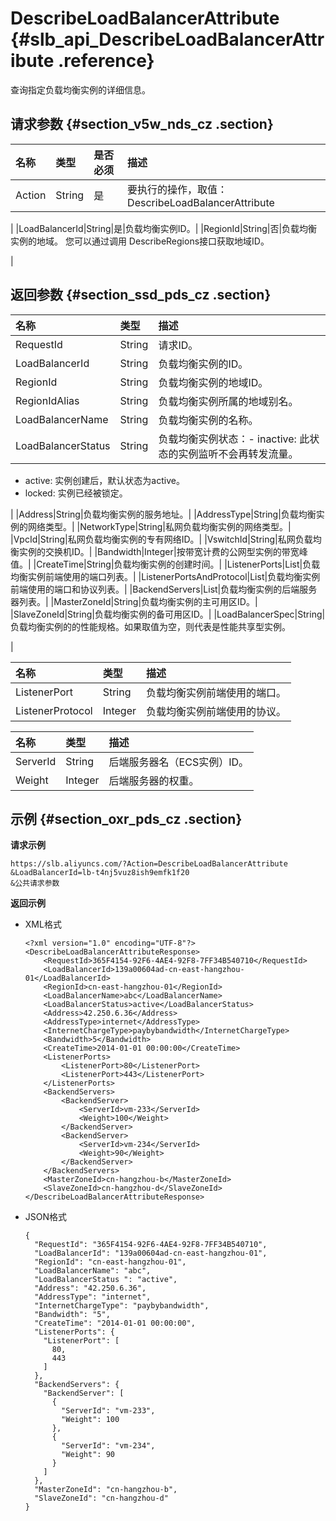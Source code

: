 # DescribeLoadBalancerAttribute {#slb_api_DescribeLoadBalancerAttribute .reference}

查询指定负载均衡实例的详细信息。

## 请求参数 {#section_v5w_nds_cz .section}

|名称|类型|是否必须|描述|
|:-|:-|:---|:-|
|Action|String|是|要执行的操作，取值：DescribeLoadBalancerAttribute

|
|LoadBalancerId|String|是|负载均衡实例ID。|
|RegionId|String|否|负载均衡实例的地域。 您可以通过调用 DescribeRegions接口获取地域ID。

|

## 返回参数 {#section_ssd_pds_cz .section}

|名称|类型|描述|
|:-|:-|:-|
|RequestId|String|请求ID。|
|LoadBalancerId|String|负载均衡实例的ID。|
|RegionId|String|负载均衡实例的地域ID。|
|RegionIdAlias|String|负载均衡实例所属的地域别名。|
|LoadBalancerName|String|负载均衡实例的名称。|
|LoadBalancerStatus|String|负载均衡实例状态：-   inactive: 此状态的实例监听不会再转发流量。
-   active: 实例创建后，默认状态为active。
-   locked: 实例已经被锁定。

|
|Address|String|负载均衡实例的服务地址。|
|AddressType|String|负载均衡实例的网络类型。|
|NetworkType|String|私网负载均衡实例的网络类型。|
|VpcId|String|私网负载均衡实例的专有网络ID。|
|VswitchId|String|私网负载均衡实例的交换机ID。|
|Bandwidth|Integer|按带宽计费的公网型实例的带宽峰值。|
|CreateTime|String|负载均衡实例的创建时间。|
|ListenerPorts|List|负载均衡实例前端使用的端口列表。|
|ListenerPortsAndProtocol|List|负载均衡实例前端使用的端口和协议列表。|
|BackendServers|List|负载均衡实例的后端服务器列表。|
|MasterZoneId|String|负载均衡实例的主可用区ID。|
|SlaveZoneId|String|负载均衡实例的备可用区ID。|
|LoadBalancerSpec|String|负载均衡实例的的性能规格。如果取值为空，则代表是性能共享型实例。

|

|名称|类型|描述|
|:-|:-|:-|
|ListenerPort|String|负载均衡实例前端使用的端口。|
|ListenerProtocol|Integer|负载均衡实例前端使用的协议。|

|名称|类型|描述|
|:-|:-|:-|
|ServerId|String|后端服务器名（ECS实例）ID。|
|Weight|Integer|后端服务器的权重。|

## 示例 {#section_oxr_pds_cz .section}

**请求示例**

``` {#public}
https://slb.aliyuncs.com/?Action=DescribeLoadBalancerAttribute
&LoadBalancerId=lb-t4nj5vuz8ish9emfk1f20
&公共请求参数
```

**返回示例**

-   XML格式

    ```
    <?xml version="1.0" encoding="UTF-8"?>
    <DescribeLoadBalancerAttributeResponse>
    	<RequestId>365F4154-92F6-4AE4-92F8-7FF34B540710</RequestId>
    	<LoadBalancerId>139a00604ad-cn-east-hangzhou-01</LoadBalancerId>
    	<RegionId>cn-east-hangzhou-01</RegionId>
    	<LoadBalancerName>abc</LoadBalancerName>
    	<LoadBalancerStatus>active</LoadBalancerStatus>
    	<Address>42.250.6.36</Address>
    	<AddressType>internet</AddressType>
    	<InternetChargeType>paybybandwidth</InternetChargeType>
    	<Bandwidth>5</Bandwidth>
    	<CreateTime>2014-01-01 00:00:00</CreateTime>
    	<ListenerPorts>
    		<ListenerPort>80</ListenerPort>
    		<ListenerPort>443</ListenerPort>
    	</ListenerPorts>
    	<BackendServers>
    		<BackendServer>
    			<ServerId>vm-233</ServerId>
    			<Weight>100</Weight>
    		</BackendServer>
    		<BackendServer>
    			<ServerId>vm-234</ServerId>
    			<Weight>90</Weight>
    		</BackendServer>
    	</BackendServers>
    	<MasterZoneId>cn-hangzhou-b</MasterZoneId>
    	<SlaveZoneId>cn-hangzhou-d</SlaveZoneId>
    </DescribeLoadBalancerAttributeResponse>
    ```

-   JSON格式

    ```
    {
      "RequestId": "365F4154-92F6-4AE4-92F8-7FF34B540710",
      "LoadBalancerId": "139a00604ad-cn-east-hangzhou-01",
      "RegionId": "cn-east-hangzhou-01",
      "LoadBalancerName": "abc",
      "LoadBalancerStatus ": "active",
      "Address": "42.250.6.36",
      "AddressType": "internet",
      "InternetChargeType": "paybybandwidth",
      "Bandwidth": "5",
      "CreateTime": "2014-01-01 00:00:00",
      "ListenerPorts": {
        "ListenerPort": [
          80,
          443
        ]
      },
      "BackendServers": {
        "BackendServer": [
          {
            "ServerId": "vm-233",
            "Weight": 100
          },
          {
            "ServerId": "vm-234",
            "Weight": 90
          }
        ]
      },
      "MasterZoneId": "cn-hangzhou-b",
      "SlaveZoneId": "cn-hangzhou-d"
    }  
    ```


